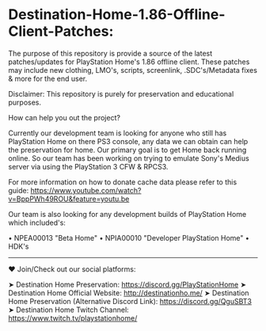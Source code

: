 # Destination-Home-1.86-Offline-Client-Patches:

The purpose of this repository is provide a source of the latest patches/updates for PlayStation Home's 1.86 offline client. These patches may include new clothing, LMO's, scripts, screenlink, .SDC's/Metadata fixes & more for the end user. 

Disclaimer: This repository is purely for preservation and educational purposes.

How can help you out the project?

Currently our development team is looking for anyone who still has PlayStation Home on there PS3 console, any data we can obtain can help the preservation for home. Our primary goal is to get Home back running online. So our team has been working on trying to emulate Sony's Medius server via using the PlayStation 3 CFW & RPCS3.

For more information on how to donate cache data please refer to this guide: https://www.youtube.com/watch?v=BppPWh49ROU&feature=youtu.be

Our team is also looking for any development builds of PlayStation Home which included's:

• NPEA00013 "Beta Home"
• NPIA00010 "Developer PlayStation Home"
• HDK's

-------------------------------------------------------

❤️ Join/Check out our social platforms:

➤ Destination Home Preservation: https://discord.gg/PlayStationHome
➤ Destination Home Official Website: http://destinationho.me/
➤ Destination Home Preservation (Alternative Discord Link): https://discord.gg/QguSBT3
➤ Destination Home Twitch Channel: https://www.twitch.tv/playstationhome/
